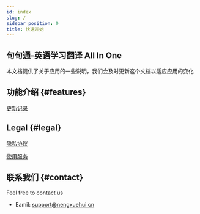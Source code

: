 ```yaml
---
id: index
slug: /
sidebar_position: 0
title: 快速开始
---
```


## 句句通-英语学习翻译 All In One
本文档提供了关于应用的一些说明，我们会及时更新这个文档以适应应用的变化

## 功能介绍 {#features}
[更新记录](features.md) 

## Legal {#legal}
[隐私协议](Privacy&Terms/privacy.md)

[使用服务](Privacy&Terms/terms.md)

## 联系我们 {#contact}
Feel free to contact us
- Eamil: support@nengxuehui.cn